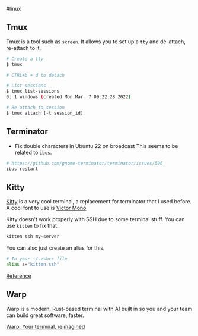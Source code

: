 #linux
## Tmux

Tmux is a tool such as `screen`. It allows you to set up a `tty` and de-attach, re-attach to it.

```bash
# Create a tty
$ tmux

# CTRL+b + d to detach

# List sessions
$ tmux list-sessions
0: 1 windows (created Mon Mar  7 09:22:28 2022)

# Re-attach to session
$ tmux attach [-t session_id]
```

## Terminator

- Fix double characters in Ubuntu 22 on broadcast This seems to be related to `ibus`.

```bash
# https://github.com/gnome-terminator/terminator/issues/596
ibus restart
```

## Kitty

[Kitty](https://sw.kovidgoyal.net/kitty/overview/ "https://sw.kovidgoyal.net/kitty/overview/") is a very cool terminal, a replacement for terminator that I used before.  
A cool font to use is [Victor Mono](https://fonts.google.com/specimen/Victor+Mono "https://fonts.google.com/specimen/Victor+Mono")

Kitty doesn't work properly with SSH due to some terminal stuff. You can use `kitten` to fix that.

```bash
kitten ssh my-server
```

You can also just create an alias for this.

```bash
# In your ~/.zshrc file
alias s="kitten ssh"
```

[Reference](https://sw.kovidgoyal.net/kitty/faq/#i-get-errors-about-the-terminal-being-unknown-or-opening-the-terminal-failing-or-functional-keys-like-arrow-keys-don-t-work)
## Warp

Warp is a modern, Rust-based terminal with AI built in so you and your team can build great software, faster.

[Warp: Your terminal, reimagined](https://www.warp.dev)